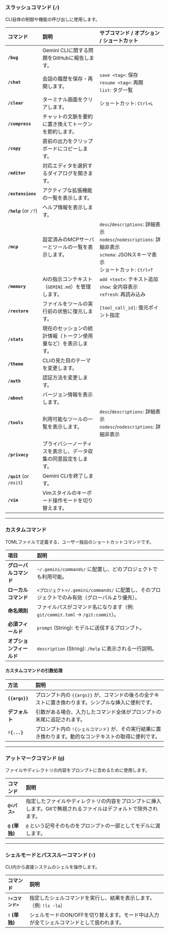 

### スラッシュコマンド (`/`)
CLI自体の制御や機能の呼び出しに使用します。

| コマンド | 説明 | サブコマンド / オプション / ショートカット |
| :--- | :--- | :--- |
| **`/bug`** | Gemini CLIに関する問題をGitHubに報告します。 | |
| **`/chat`** | 会話の履歴を保存・再開します。 | `save <tag>`: 保存<br>`resume <tag>`: 再開<br>`list`: タグ一覧 |
| **`/clear`** | ターミナル画面をクリアします。 | ショートカット: `Ctrl+L` |
| **`/compress`** | チャットの文脈を要約に置き換えてトークンを節約します。 | |
| **`/copy`** | 直前の出力をクリップボードにコピーします。 | |
| **`/editor`** | 対応エディタを選択するダイアログを開きます。 | |
| **`/extensions`** | アクティブな拡張機能の一覧を表示します。 | |
| **`/help`** (or `/?`) | ヘルプ情報を表示します。 | |
| **`/mcp`** | 設定済みのMCPサーバーとツールの一覧を表示します。 | `desc`/`descriptions`: 詳細表示<br>`nodesc`/`nodescriptions`: 詳細非表示<br>`schema`: JSONスキーマ表示<br>ショートカット: `Ctrl+T` |
| **`/memory`** | AIの指示コンテキスト（`GEMINI.md`）を管理します。 | `add <text>`: テキスト追加<br>`show`: 全内容表示<br>`refresh`: 再読み込み |
| **`/restore`** | ファイルをツールの実行前の状態に復元します。 | `[tool_call_id]`: 復元ポイント指定 |
| **`/stats`** | 現在のセッションの統計情報（トークン使用量など）を表示します。 | |
| **`/theme`** | CLIの見た目のテーマを変更します。 | |
| **`/auth`** | 認証方法を変更します。 | |
| **`/about`** | バージョン情報を表示します。 | |
| **`/tools`** | 利用可能なツールの一覧を表示します。 | `desc`/`descriptions`: 詳細表示<br>`nodesc`/`nodescriptions`: 詳細非表示 |
| **`/privacy`** | プライバシーノーティスを表示し、データ収集の同意設定をします。 | |
| **`/quit`** (or `/exit`) | Gemini CLIを終了します。 | |
| **`/vim`** | Vimスタイルのキーボード操作モードを切り替えます。 | |

---

### カスタムコマンド
TOMLファイルで定義する、ユーザー独自のショートカットコマンドです。

| 項目 | 説明 |
| :--- | :--- |
| **グローバルコマンド** | `~/.gemini/commands/` に配置し、どのプロジェクトでも利用可能。 |
| **ローカルコマンド** | `<プロジェクト>/.gemini/commands/` に配置し、そのプロジェクトでのみ有効（グローバルより優先）。 |
| **命名規則** | ファイルパスがコマンド名になります（例: `git/commit.toml` → `/git:commit`）。 |
| **必須フィールド** | `prompt` (String): モデルに送信するプロンプト。 |
| **オプションフィールド** | `description` (String): `/help` に表示される一行説明。 |

#### **カスタムコマンドの引数処理**

| 方法 | 説明 |
| :--- | :--- |
| **`{{args}}`** | プロンプト内の `{{args}}` が、コマンドの後ろの全テキストに置き換わります。シンプルな挿入に便利です。 |
| **デフォルト** | 引数がある場合、入力したコマンド全体がプロンプトの末尾に追記されます。 |
| **`!{...}`** | プロンプト内の `!{シェルコマンド}` が、その実行結果に置き換わります。動的なコンテキストの取得に便利です。 |

---

### アットマークコマンド (`@`)
ファイルやディレクトリの内容をプロンプトに含めるために使用します。

| コマンド | 説明 |
| :--- | :--- |
| **`@<パス>`** | 指定したファイルやディレクトリの内容をプロンプトに挿入します。Gitで無視されるファイルはデフォルトで除外されます。 |
| **`@` (単独)** | `@` という記号そのものをプロンプトの一部としてモデルに渡します。 |

---

### シェルモードとパススルーコマンド (`!`)
CLI内から直接システムのシェルを操作します。

| コマンド | 説明 |
| :--- | :--- |
| **`!<コマンド>`** | 指定したシェルコマンドを実行し、結果を表示します。（例: `!ls -la`） |
| **`!` (単独)** | シェルモードのON/OFFを切り替えます。モード中は入力が全てシェルコマンドとして扱われます。 |
